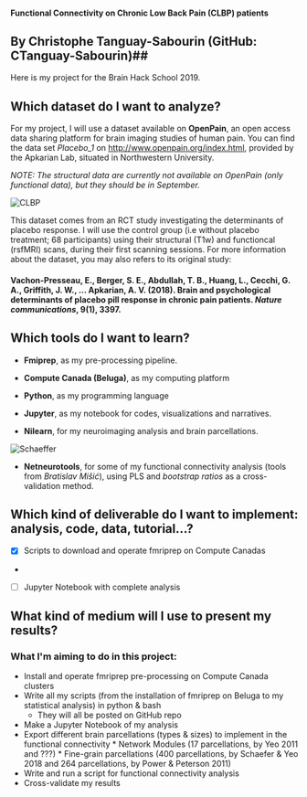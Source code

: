 #### Functional Connectivity on Chronic Low Back Pain (CLBP) patients ####
## By Christophe Tanguay-Sabourin (GitHub: CTanguay-Sabourin)##

Here is my project for the Brain Hack School 2019. 

## Which dataset do I want to analyze? ##
For my project, I will use a dataset available on **OpenPain**, an open access data sharing platform for brain imaging studies of human pain. You can find the data set *Placebo_1* on http://www.openpain.org/index.html, provided by the Apkarian Lab, situated in Northwestern University.

*NOTE: The structural data are currently not available on OpenPain (only functional data), but they should be in September.*

![CLBP](http://dev.www.health.harvard.edu/media/content/images/L0714e-1.jpg)

This dataset comes from an RCT study investigating the determinants of placebo response. I will use the control group (i.e without placebo treatment; 68 participants) using their structural (T1w) and functioncal (rsfMRI) scans, during their first scanning sessions. For more information about the dataset, you may also refers to its original study:

#### Vachon-Presseau, E., Berger, S. E., Abdullah, T. B., Huang, L., Cecchi, G. A., Griffith, J. W., … Apkarian, A. V. (2018). Brain and psychological determinants of placebo pill response in chronic pain patients. *Nature communications*, 9(1), 3397. #####

## Which tools do I want to learn? ##

* **Fmiprep**, as my pre-processing pipeline.

* **Compute Canada (Beluga)**, as my computing platform

* **Python**, as my programming language

* **Jupyter**, as my notebook for codes, visualizations and narratives.

* **Nilearn**, for my neuroimaging analysis and brain parcellations.

![Schaeffer](https://pbs.twimg.com/media/Dz2u7WCU8AIxNJ4.jpg)


* **Netneurotools**, for some of my functional connectivity analysis (tools from *Bratislav Mišić*), using PLS and *bootstrap ratios* as a cross-validation method.

## Which kind of deliverable do I want to implement: analysis, code, data, tutorial...? ##

- [x] Scripts to download and operate fmriprep on Compute Canadas

- 

- [ ] Jupyter Notebook with complete analysis

## What kind of medium will I use to present my results? ##



### What I'm aiming to do in this project: ###
* Install and operate fmriprep pre-processing on Compute Canada clusters
* Write all my scripts (from the installation of fmriprep on Beluga to my statistical analysis) in python & bash 
    * They will all be posted on GitHub repo
* Make a Jupyter Notebook of my analysis
* Export different brain parcellations (types & sizes) to implement in the functional connectivity
      * Network Modules (17 parcellations, by Yeo 2011 and ???)
      * Fine-grain parcellations (400 parcellations, by Schaefer & Yeo 2018 and 264 parcellations, by Power & Peterson 2011)
* Write and run a script for functional connectivity analysis
* Cross-validate my results







